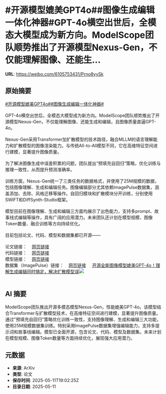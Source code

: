 # #开源模型媲美GPT4o##图像生成编辑一体化神器#GPT-4o横空出世后，全模态大模型成为新方向。ModelScope团队顺势推出了开源模型Nexus-Gen，不仅能理解图像、还能生...

**URL**: https://weibo.com/6105753431/Prno8yySk

## 原始摘要

<a href="https://m.weibo.cn/search?containerid=231522type%3D1%26t%3D10%26q%3D%23%E5%BC%80%E6%BA%90%E6%A8%A1%E5%9E%8B%E5%AA%B2%E7%BE%8EGPT4o%23&amp;extparam=%23%E5%BC%80%E6%BA%90%E6%A8%A1%E5%9E%8B%E5%AA%B2%E7%BE%8EGPT4o%23" data-hide=""><span class="surl-text">#开源模型媲美GPT4o#</span></a><a href="https://m.weibo.cn/search?containerid=231522type%3D1%26t%3D10%26q%3D%23%E5%9B%BE%E5%83%8F%E7%94%9F%E6%88%90%E7%BC%96%E8%BE%91%E4%B8%80%E4%BD%93%E5%8C%96%E7%A5%9E%E5%99%A8%23&amp;extparam=%23%E5%9B%BE%E5%83%8F%E7%94%9F%E6%88%90%E7%BC%96%E8%BE%91%E4%B8%80%E4%BD%93%E5%8C%96%E7%A5%9E%E5%99%A8%23" data-hide=""><span class="surl-text">#图像生成编辑一体化神器#</span></a><br><br>GPT-4o横空出世后，全模态大模型成为新方向。ModelScope团队顺势推出了开源模型Nexus-Gen，不仅能理解图像、还能生成和编辑，且图像质量直逼GPT-4o。<br><br>Nexus-Gen采用Transformer加扩散模型的技术路径，融合MLLM的语言理解能力和扩散模型的图像渲染能力。与传统All-to-All模型不同，它在高维特征空间进行建模，显著提升图像质量。<br><br>为了解决图像生成中误差积累的问题，团队提出“预填充自回归”策略，优化训练与推理一致性，从而提升预测准确率。<br><br>训练方面，Nexus-Gen统一了三类任务的数据格式，并使用了25M规模的数据，包括图像理解、生成和编辑任务。图像编辑部分尤其依赖ImagePulse数据集，涵盖添加、去除、风格迁移等操作。自回归模块和扩散模块分开训练，分别使用SWIFT和DiffSynth-Studio框架。<br><br>模型目前在图像理解、生成和编辑三方面均展示了出色能力，支持多prompt、故事线式编辑等操作，具有广阔的应用潜力。未来团队还计划在模型规模、图像Token数量、融合训练等方向持续优化。<br><br>目前包括论文、代码、模型和数据集都已开源——<br><br>论文链接：<a href="https://weibo.cn/sinaurl?u=https%3A%2F%2Farxiv.org%2Fpdf%2F2504.21356" data-hide=""><span class="url-icon"><img style="width: 1rem;height: 1rem" src="https://h5.sinaimg.cn/upload/2015/09/25/3/timeline_card_small_web_default.png" referrerpolicy="no-referrer"></span><span class="surl-text">网页链接</span></a>  <br>代码链接：<a href="https://weibo.cn/sinaurl?u=https%3A%2F%2Fgithub.com%2Fmodelscope%2FNexus-Gen" data-hide=""><span class="url-icon"><img style="width: 1rem;height: 1rem" src="https://h5.sinaimg.cn/upload/2015/09/25/3/timeline_card_small_web_default.png" referrerpolicy="no-referrer"></span><span class="surl-text">网页链接</span></a>  <br>模型链接：<a href="https://weibo.cn/sinaurl?u=https%3A%2F%2Fwww.modelscope.cn%2Fmodels%2FDiffSynth-Studio%2FNexus-Gen" data-hide=""><span class="url-icon"><img style="width: 1rem;height: 1rem" src="https://h5.sinaimg.cn/upload/2015/09/25/3/timeline_card_small_web_default.png" referrerpolicy="no-referrer"></span><span class="surl-text">网页链接</span></a>  <br>数据集（ImagePulse）链接：<a href="https://weibo.cn/sinaurl?u=https%3A%2F%2Fwww.modelscope.cn%2Fcollections%2FImagePulse----tulvmaidong-7c3b8283a43e40" data-hide=""><span class="url-icon"><img style="width: 1rem;height: 1rem" src="https://h5.sinaimg.cn/upload/2015/09/25/3/timeline_card_small_web_default.png" referrerpolicy="no-referrer"></span><span class="surl-text">网页链接</span></a> <a href="https://weibo.com/ttarticle/p/show?id=2309405165247647580712" data-hide=""><span class="url-icon"><img style="width: 1rem;height: 1rem" src="https://h5.sinaimg.cn/upload/2015/09/25/3/timeline_card_small_article_default.png" referrerpolicy="no-referrer"></span><span class="surl-text">开源全能图像模型媲美GPT-4o！理解生成编辑同时搞定，解决扩散模型误</span></a><img style="" src="https://tvax2.sinaimg.cn/large/006Fd7o3gy1i1bxlr3gb6j30rs0fm0wz.jpg" referrerpolicy="no-referrer"><br><br>

## AI 摘要

ModelScope团队推出开源多模态模型Nexus-Gen，性能媲美GPT-4o。该模型结合Transformer与扩散模型技术，在高维特征空间进行建模，显著提升图像质量。通过"预填充自回归"策略优化训练一致性，支持图像理解、生成和编辑三大功能，使用25M规模数据集训练。特别采用ImagePulse数据集增强编辑能力，支持多提示词和故事线编辑。模型已全面开源，包含论文、代码、模型及数据集。未来计划在模型规模、图像Token数量等方面持续优化，展现强大应用潜力。

## 元数据

- **来源**: ArXiv
- **类型**: 论文
- **保存时间**: 2025-05-11T19:02:25Z
- **目录日期**: 2025-05-11
